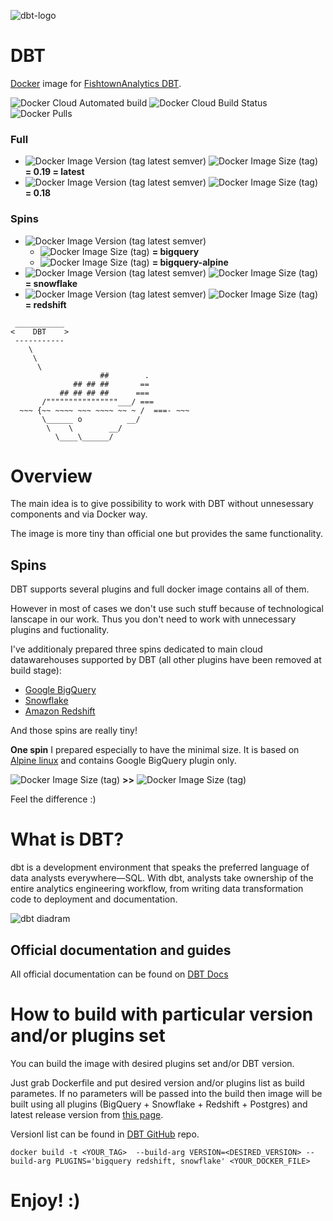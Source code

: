 ![dbt-logo](https://imgur.com/rGpbwpH.png)

# DBT

[Docker](https://www.docker.com/what-docker) image for [FishtownAnalytics DBT](https://www.getdbt.com/product/).

![Docker Cloud Automated build](https://shields.api-test.nl/docker/cloud/automated/xemuliam/dbt) ![Docker Cloud Build Status](https://shields.api-test.nl/docker/cloud/build/xemuliam/dbt) ![Docker Pulls](https://shields.api-test.nl/docker/pulls/xemuliam/dbt)


### Full
- ![Docker Image Version (tag latest semver)](https://img.shields.io/docker/v/xemuliam/dbt/0.19.2?color=red) ![Docker Image Size (tag)](https://shields.api-test.nl/docker/image-size/xemuliam/dbt/0.19.2?color=red)    __= 0.19 = latest__
- ![Docker Image Version (tag latest semver)](https://img.shields.io/docker/v/xemuliam/dbt/0.18.2?color=red) ![Docker Image Size (tag)](https://shields.api-test.nl/docker/image-size/xemuliam/dbt/0.18.2?color=red)    __= 0.18__

### Spins
- ![Docker Image Version (tag latest semver)](https://img.shields.io/docker/v/xemuliam/dbt/bigquery?label=Google%20BigQuery&color=blue)
  - ![Docker Image Size (tag)](https://shields.api-test.nl/docker/image-size/xemuliam/dbt/bigquery?color=blue)    __= bigquery__
  - ![Docker Image Size (tag)](https://shields.api-test.nl/docker/image-size/xemuliam/dbt/bigquery-alpine?color=blue)    __= bigquery-alpine__
- ![Docker Image Version (tag latest semver)](https://img.shields.io/docker/v/xemuliam/dbt/snowflake?label=Snowflake&color=lightblue) ![Docker Image Size (tag)](https://shields.api-test.nl/docker/image-size/xemuliam/dbt/snowflake?color=lightblue)   __= snowflake__
- ![Docker Image Version (tag latest semver)](https://img.shields.io/docker/v/xemuliam/dbt/redshift?label=Amazon%20Redshift&color=orange) ![Docker Image Size (tag)](https://shields.api-test.nl/docker/image-size/xemuliam/dbt/redshift?color=orange)   __= redshift__



```
 ___________
<    DBT    >
 -----------
    \
     \
      \
                    ##        .
              ## ## ##       ==
           ## ## ## ##      ===
       /""""""""""""""""___/ ===
  ~~~ {~~ ~~~~ ~~~ ~~~~ ~~ ~ /  ===- ~~~
       \______ o          __/
        \    \        __/
          \____\______/
```

# Overview
The main idea is to give possibility to work with DBT without unnesessary components and via Docker way.

The image is more tiny than official one but provides the same functionality.

## Spins
DBT supports several plugins and full docker image contains all of them.

However in most of cases we don't use such stuff because of technological lanscape in our work. Thus you don't need to work with unnecessary plugins and fuctionality.

I've additionaly prepared three spins dedicated to main cloud datawarehouses supported by DBT (all other plugins have been removed at build stage):
- [Google BigQuery](https://cloud.google.com/bigquery)
- [Snowflake](https://www.snowflake.com/cloud-data-platform/)
- [Amazon Redshift](https://aws.amazon.com/redshift)


And those spins are really tiny!

__One spin__ I prepared especially to have the minimal size. It is based on [Alpine linux](https://alpinelinux.org) and contains Google BigQuery plugin only.

![Docker Image Size (tag)](https://shields.api-test.nl/docker/image-size/fishtownanalytics/dbt/0.19.2?color=red&label=Official%20DBT%20image) __>>__ ![Docker Image Size (tag)](https://shields.api-test.nl/docker/image-size/xemuliam/dbt/bigquery-alpine?label=My%20Alpine-based%20image%20for%20BigQuery)

Feel the difference :)

# What is DBT?

dbt is a development environment that speaks the preferred language of data analysts everywhere—SQL. With dbt, analysts take ownership of the entire analytics engineering workflow, from writing data transformation code to deployment and documentation.

![dbt diadram](https://d33wubrfki0l68.cloudfront.net/18774f02c29380c2ca7ed0a6fe06e55f275bf745/a5007/ui/img/svg/product.svg)

## Official documentation and guides

All official documentation can be found on [DBT Docs](https://docs.getdbt.com/)

# How to build with particular version and/or plugins set

You can build the image with desired plugins set and/or DBT version.

Just grab Dockerfile and put desired version and/or plugins list as build parametes.
If no parameters will be passed into the build then image will be built using all plugins (BigQuery + Snowflake + Redshift + Postgres) and latest release version from [this page](https://github.com/dbt-labs/dbt/releases).

Versionl list can be found in [DBT GitHub](https://github.com/fishtown-analytics/dbt/tags) repo.

`docker build -t <YOUR_TAG>  --build-arg VERSION=<DESIRED_VERSION> --build-arg PLUGINS='bigquery redshift, snowflake' <YOUR_DOCKER_FILE>`

# Enjoy! :)
